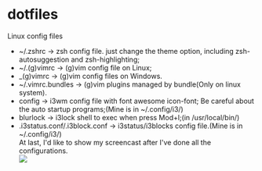 # dotfiles
Linux config files

- ~/.zshrc -> zsh config file. just change the theme option, including zsh-autosuggestion and zsh-highlighting;
- ~/.(g)vimrc -> (g)vim config file on Linux;
- _(g)vimrc -> (g)vim config files on Windows.
- ~/.vimrc.bundles -> (g)vim plugins managed by bundle(Only on linux system).
- config -> i3wm config file with font awesome icon-font; Be careful about the auto startup programs;(Mine is in ~/.config/i3/)
- blurlock -> i3lock shell to exec when press Mod+l;(in /usr/local/bin/)
- .i3status.conf/.i3block.conf -> i3status/i3blocks config file.(Mine is in ~/.config/i3/)   
At last, I'd like to show my screencast after I've done all the configurations.   
![](http://7xnyb9.com1.z0.glb.clouddn.com/screenFetch-2016-11-29_11-56-16.png)
